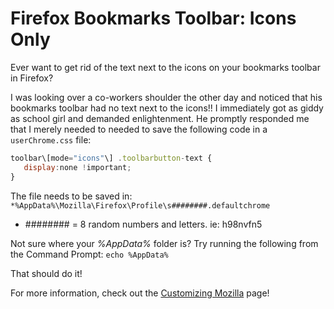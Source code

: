 # Firefox Bookmarks Toolbar: Icons Only

Ever want to get rid of the text next to the icons on your bookmarks toolbar in Firefox?

I was looking over a co-workers shoulder the other day and noticed that his bookmarks toolbar had no text next to the icons!!
I immediately got as giddy as school girl and demanded enlightenment.
He promptly responded me that I merely needed to needed to save the following code in a `userChrome.css` file:

```js
toolbar\[mode="icons"\] .toolbarbutton-text {
   display:none !important;
}
```

The file needs to be saved in: `*%AppData%\Mozilla\Firefox\Profile\s########.defaultchrome`

- ######## = 8 random numbers and letters. ie: h98nvfn5

Not sure where your *%AppData%* folder is? Try running the following from the Command Prompt: `echo %AppData%`

That should do it!

For more information, check out the [Customizing Mozilla](http://www.mozilla.org/unix/customizing.html) page!